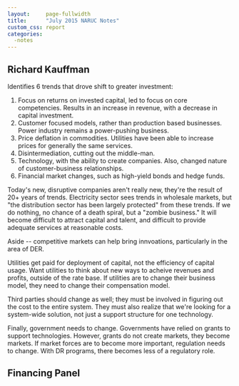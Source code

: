 ```yaml
---
layout:     page-fullwidth
title:      "July 2015 NARUC Notes"
custom_css: report
categories:
  -notes
---
```

## Richard Kauffman ##

Identifies 6 trends that drove shift to greater investment:

1. Focus on returns on invested capital, led to focus on core competencies. Results in an increase in revenue, with a decrease in capital investment.
2. Customer focused models, rather than production based businesses. Power industry remains a power-pushing business.
3. Price deflation in commodities. Utilities have been able to increase prices for generally the same services.
4. Disintermediation, cutting out the middle-man.
5. Technology, with the ability to create companies. Also, changed nature of customer-business relationships.
6. Financial market changes, such as high-yield bonds and hedge funds.

Today's new, disruptive companies aren't really new, they're the result of 20+ years of trends. Electricity sector sees trends in wholesale markets, but "the distribution sector has been largely protected" from these trends. If we do nothing, no chance of a death spiral, but a "zombie business." It will become difficult to attract capital and talent, and difficult to provide adequate services at reasonable costs.

Aside -- competitive markets can help bring innvoations, particularly in the area of DER.

Utilities get paid for deployment of capital, not the efficiency of capital usage. Want utilities to think about new ways to acheive revenues and profits, outside of the rate base. If utilities are to change their business model, they need to change their compensation model.

Third parties should change as well; they must be involved in figuring out the cost to the entire system. They must also realize that we're looking for a system-wide solution, not just a support structure for one technology.

Finally, government needs to change. Governments have relied on grants to support technologies. However, grants do not create markets, they become markets. If market forces are to become more important, regulation needs to change. With DR programs, there becomes less of a regulatory role.

## Financing Panel ##
